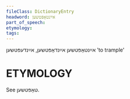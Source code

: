 ```yaml
---
fileClass: DictionaryEntry
headword: אײַנטאָפּטשען
part_of_speech: 
etymology: 
tags: 
---
```

אײַנטאָפּטשען
אײַנדאָפּטשען, אײַנדעפּטשען
'to trample'

ETYMOLOGY
===========
See טאָפּטשען.